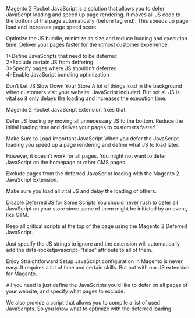 Magento 2 Rocket JavaScript is a solution that allows you to defer JavaScript loading and speed up page rendering. It moves all JS code to the bottom of the page automatically (before tag end). This speeds up page load and increases page speed score.

Optimize the JS bundle, minimize its size and reduce loading and execution time. Deliver your pages faster for the utmost customer experience.

1>Define JavaScripts that need to be deferred<br/>
2>Exclude certain JS from deffering<br/>
3>Specify pages where JS shouldn’t deferred<br/>
4>Enable JavaScript bundling optimization<br/>


Don’t Let JS Slow Down Your Store
A lot of things load in the background when customers visit your website. JavaScript included. But not all JS is vital so it only delays the loading and increases the execution time.

Magento 2 Rocket JavaScript Extension fixes that.

Defer JS loading by moving all unnecessary JS to the bottom. Reduce the initial loading time and deliver your pages to customers faster!

Make Sure to Load Important JavaScript
When you defer the JavaScript loading you speed up a page rendering and define what JS to load later.

However, it doesn’t work for all pages. You might not want to defer JavaScript on the homepage or other CMS pages.

Exclude pages from the deferred JavaScript loading with the Magento 2 JavaScript Extension.

Make sure you load all vital JS and delay the loading of others.


Disable Deferred JS for Some Scripts
You should never rush to defer all JavaScript on your store since some of them might be initiated by an event, like GTM.

Keep all critical scripts at the top of the page using the Magento 2 Deferred JavaScript.

Just specify the JS strings to ignore and the extension will automatically add the data-rocketjavascript="false" attribute to all of them.


Enjoy Straightforward Setup
JavaScript configuration in Magento is never easy. It requires a lot of time and certain skills. But not with our JS extension for Magento.

All you need is just define the JavaScripts you’d like to defer on all pages of your website, and specify what pages to exclude.

We also provide a script that allows you to compile a list of used JavaScripts. So you know what to optimize with the deferred loading.